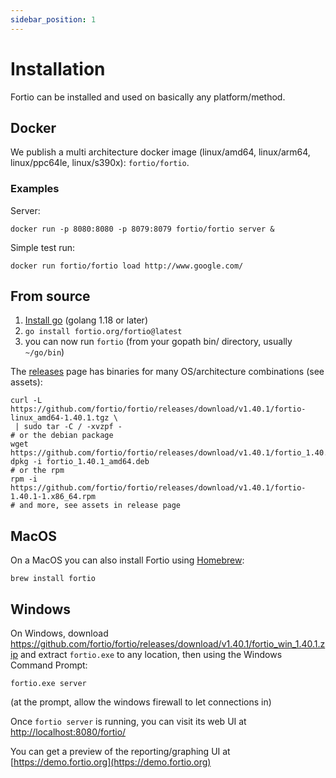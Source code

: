 ```yaml
---
sidebar_position: 1
---
```


# Installation

Fortio can be installed and used on basically any platform/method.

## Docker

We publish a multi architecture docker image (linux/amd64, linux/arm64, linux/ppc64le, linux/s390x): `fortio/fortio`.

### Examples

Server:
```
docker run -p 8080:8080 -p 8079:8079 fortio/fortio server &
```

Simple test run:
```
docker run fortio/fortio load http://www.google.com/
```


## From source

1. [Install go](https://golang.org/doc/install) (golang 1.18 or later)
2. `go install fortio.org/fortio@latest`
3. you can now run `fortio` (from your gopath bin/ directory, usually `~/go/bin`)

The [releases](https://github.com/fortio/fortio/releases) page has binaries for many OS/architecture combinations (see assets):

```shell
curl -L https://github.com/fortio/fortio/releases/download/v1.40.1/fortio-linux_amd64-1.40.1.tgz \
 | sudo tar -C / -xvzpf -
# or the debian package
wget https://github.com/fortio/fortio/releases/download/v1.40.1/fortio_1.40.1_amd64.deb
dpkg -i fortio_1.40.1_amd64.deb
# or the rpm
rpm -i https://github.com/fortio/fortio/releases/download/v1.40.1/fortio-1.40.1-1.x86_64.rpm
# and more, see assets in release page
```

## MacOS

On a MacOS you can also install Fortio using [Homebrew](https://brew.sh/):

```shell
brew install fortio
```

## Windows

On Windows, download https://github.com/fortio/fortio/releases/download/v1.40.1/fortio_win_1.40.1.zip and extract `fortio.exe` to any location, then using the Windows Command Prompt:
```
fortio.exe server
```
(at the prompt, allow the windows firewall to let connections in)

Once `fortio server` is running, you can visit its web UI at [http://localhost:8080/fortio/](http://localhost:8080/fortio/)

You can get a preview of the reporting/graphing UI at [https://demo.fortio.org](https://demo.fortio.org)
<!--
and on [istio.io/docs/performance-and-scalability/synthetic-benchmarks/](https://istio.io/docs/performance-and-scalability/synthetic-benchmarks/)
-->
